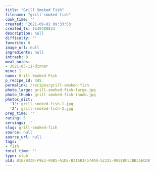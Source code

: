 ```yaml
---
title: "Grill Smoked Fish"
filename: "grill-smoked-fish"
cook_time: ''
created: '2021-09-01 09:33:53'
created_ts: 1630488833
description: null
difficulty: ''
favorite: 0
image_url: null
ingredients: null
intrash: 0
meal_notes:
- 2021-05-11-dinner
mine: 1
name: Grill Smoked Fish
p_recipe_id: 345
permalink: /recipes/grill-smoked-fish
photo_large: grill-smoked-fish-large.jpg
photo_thumb: grill-smoked-fish-thumb.jpg
photos_dict:
  '1': grill-smoked-fish-1.jpg
  '2': grill-smoked-fish-2.jpg
prep_time: ''
rating: 5
servings: ''
slug: grill-smoked-fish
source: null
source_url: null
tags:
- fish
total_time: ''
type: stub
uid: B1E7933D-F9E2-40B5-A1DE-B31AB1F574A0-52325-00018F5CBB35ECDB
---
```

<div class="large-8 medium-7 columns" id="writeup">	</div><!-- #writeup -->
</div><!-- #row-one -->
<div class="row" id="row-two">	<div class="medium-4 small-5 columns" id="ingredients">	</div>	<div class="medium-6 small-7 columns" id="directions">	</div>
